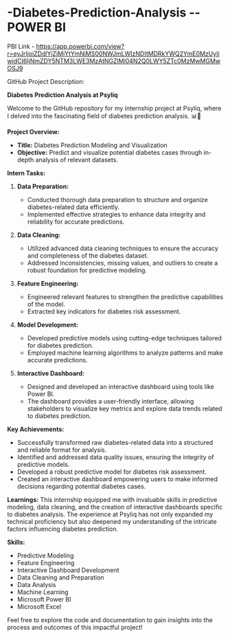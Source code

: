 # -Diabetes-Prediction-Analysis -- POWER BI
PBI Link - https://app.powerbi.com/view?r=eyJrIjoiZDdlYjZjMjYtYmNiMS00NWJmLWIzNDItMDRkYWQ2YmE0MzUyIiwidCI6IjNmZDY5NTM3LWE3MzAtNGZlMi04N2Q0LWY5ZTc0MzMwMGMwOSJ9

GitHub Project Description:

**Diabetes Prediction Analysis at Psyliq**

Welcome to the GitHub repository for my internship project at Psyliq, where I delved into the fascinating field of diabetes prediction analysis. 📊💉

**Project Overview:**
- **Title:** Diabetes Prediction Modeling and Visualization
- **Objective:** Predict and visualize potential diabetes cases through in-depth analysis of relevant datasets.

**Intern Tasks:**
1. **Data Preparation:**
   - Conducted thorough data preparation to structure and organize diabetes-related data efficiently.
   - Implemented effective strategies to enhance data integrity and reliability for accurate predictions.

2. **Data Cleaning:**
   - Utilized advanced data cleaning techniques to ensure the accuracy and completeness of the diabetes dataset.
   - Addressed inconsistencies, missing values, and outliers to create a robust foundation for predictive modeling.

3. **Feature Engineering:**
   - Engineered relevant features to strengthen the predictive capabilities of the model.
   - Extracted key indicators for diabetes risk assessment.

4. **Model Development:**
   - Developed predictive models using cutting-edge techniques tailored for diabetes prediction.
   - Employed machine learning algorithms to analyze patterns and make accurate predictions.

5. **Interactive Dashboard:**
   - Designed and developed an interactive dashboard using tools like Power BI.
   - The dashboard provides a user-friendly interface, allowing stakeholders to visualize key metrics and explore data trends related to diabetes prediction.

**Key Achievements:**
- Successfully transformed raw diabetes-related data into a structured and reliable format for analysis.
- Identified and addressed data quality issues, ensuring the integrity of predictive models.
- Developed a robust predictive model for diabetes risk assessment.
- Created an interactive dashboard empowering users to make informed decisions regarding potential diabetes cases.

**Learnings:**
This internship equipped me with invaluable skills in predictive modeling, data cleaning, and the creation of interactive dashboards specific to diabetes analysis. The experience at Psyliq has not only expanded my technical proficiency but also deepened my understanding of the intricate factors influencing diabetes prediction.

**Skills:**
- Predictive Modeling
- Feature Engineering
- Interactive Dashboard Development
- Data Cleaning and Preparation
- Data Analysis
- Machine Learning
- Microsoft Power BI
- Microsoft Excel

Feel free to explore the code and documentation to gain insights into the process and outcomes of this impactful project!
